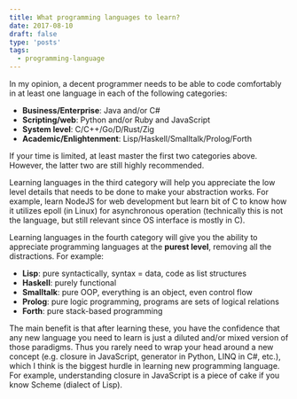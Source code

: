 ```yaml
---
title: What programming languages to learn?
date: 2017-08-10
draft: false
type: 'posts'
tags:
  - programming-language
---
```


In my opinion, a decent programmer needs to be able to code comfortably in at least one language in each of the following categories:

* **Business/Enterprise**: Java and/or C#
* **Scripting/web**: Python and/or Ruby and JavaScript
* **System level**: C/C++/Go/D/Rust/Zig
* **Academic/Enlightenment**: Lisp/Haskell/Smalltalk/Prolog/Forth

If your time is limited, at least master the first two categories above. However, the latter two are still highly recommended.

Learning languages in the third category will help you appreciate the low level details that needs to be done to make your abstraction works. For example, learn NodeJS for web development but learn bit of C to know how it utilizes epoll (in Linux) for asynchronous operation (technically this is not the language, but still relevant since OS interface is mostly in C).

Learning languages in the fourth category will give you the ability to appreciate programming languages at the **purest level**, removing all the distractions. For example: 

* **Lisp**: pure syntactically, syntax = data, code as list structures
* **Haskell**: purely functional 
* **Smalltalk**: pure OOP, everything is an object, even control flow
* **Prolog**: pure logic programming, programs are sets of logical relations
* **Forth**: pure stack-based programming

The main benefit is that after learning these, you have the confidence that any new language you need to learn is just a diluted and/or mixed version of those paradigms. Thus you rarely need to wrap your head around a new concept (e.g. closure in JavaScript, generator in Python, LINQ in C#, etc.), which I think is the biggest hurdle in learning new programming language. For example, understanding closure in JavaScript is a piece of cake if you know Scheme (dialect of Lisp).